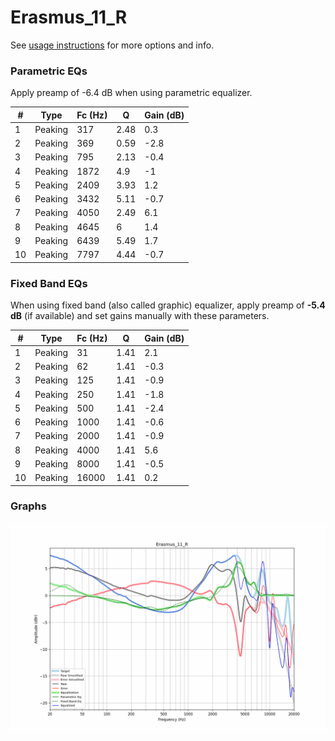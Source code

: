 # Erasmus_11_R
See [usage instructions](https://github.com/jaakkopasanen/AutoEq#usage) for more options and info.

### Parametric EQs
Apply preamp of -6.4 dB when using parametric equalizer.

|   # | Type    |   Fc (Hz) |    Q |   Gain (dB) |
|-----|---------|-----------|------|-------------|
|   1 | Peaking |       317 | 2.48 |         0.3 |
|   2 | Peaking |       369 | 0.59 |        -2.8 |
|   3 | Peaking |       795 | 2.13 |        -0.4 |
|   4 | Peaking |      1872 | 4.9  |        -1   |
|   5 | Peaking |      2409 | 3.93 |         1.2 |
|   6 | Peaking |      3432 | 5.11 |        -0.7 |
|   7 | Peaking |      4050 | 2.49 |         6.1 |
|   8 | Peaking |      4645 | 6    |         1.4 |
|   9 | Peaking |      6439 | 5.49 |         1.7 |
|  10 | Peaking |      7797 | 4.44 |        -0.7 |

### Fixed Band EQs
When using fixed band (also called graphic) equalizer, apply preamp of **-5.4 dB** (if available) and set gains manually with these parameters.

|   # | Type    |   Fc (Hz) |    Q |   Gain (dB) |
|-----|---------|-----------|------|-------------|
|   1 | Peaking |        31 | 1.41 |         2.1 |
|   2 | Peaking |        62 | 1.41 |        -0.3 |
|   3 | Peaking |       125 | 1.41 |        -0.9 |
|   4 | Peaking |       250 | 1.41 |        -1.8 |
|   5 | Peaking |       500 | 1.41 |        -2.4 |
|   6 | Peaking |      1000 | 1.41 |        -0.6 |
|   7 | Peaking |      2000 | 1.41 |        -0.9 |
|   8 | Peaking |      4000 | 1.41 |         5.6 |
|   9 | Peaking |      8000 | 1.41 |        -0.5 |
|  10 | Peaking |     16000 | 1.41 |         0.2 |

### Graphs
![](./Erasmus_11_R.png)
